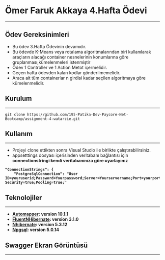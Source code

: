 # Ömer Faruk Akkaya 4.Hafta Ödevi
***
## Ödev Gereksinimleri
* Bu ödev 3.Hafta Ödevinin devamıdır.
* Bu ödevde K-Means veya rotalama algoritmalarından biri kullanılarak araçların alacağı container nesnelerinin konumlarına göre gruplanması,kümelenmeleri istenmiştir
* Ödev 1 Controller ve 1 Action Metot içermelidir.
* Geçen hafta ödevden kalan kodlar gönderilmemelidir.
* Araca ait tüm containerlar n girdisi kadar seçilen algoritmaya göre kümelenmelidir.
## Kurulum
***
```
git clone https://github.com/195-Patika-Dev-Paycore-Net-Bootcamp/assignment-4-watarzie.git
```
## Kullanım
*** 
* Projeyi clone ettikten sonra Visual Studio ile birlikte çalıştırabilirsiniz.
* appsetttings dosyası içerisinden veritabanı bağlantısı için <b>connectionstringi<b> kendi veritabanınıza göre uyarlayınız
```
"ConnectionStrings": {
    "PostgreSqlConnection": "User ID=youruserid;Password=Yourpassword;Server=Yourservername;Port=yourport;Database=Databasename;Integrated Security=true;Pooling=true;"
```
## Teknolojiler
***
* [Automapper](https://automapper.org/): version 10.1.1
* [FluentNHibernate](https://www.nuget.org/packages/FluentNHibernate/): version 3.1.0
* [Nhibernate](https://www.nuget.org/packages/NHibernate): version 5.3.12
* [Npgsql](https://www.npgsql.org/): version 5.0.14
## Swagger Ekran Görüntüsü
***

